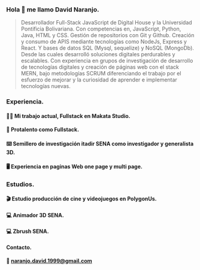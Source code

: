 ### Hola 👋 me llamo David Naranjo.

>Desarrollador Full-Stack JavaScript de Digital House y la Universidad Pontificia Bolivariana. Con 
competencias en, JavaScript, Python, Java, HTML y CSS. Gestión de repositorios con Git y Github. 
Creación y consumo de APIS mediante tecnologías como NodeJs, Express y React. Y bases de datos SQL 
(Mysql, sequelize) y NoSQL (MongoDb). Desde las cuales desarrolló soluciones digitales perdurables y 
escalables. Con experiencia en grupos de investigación de desarrollo de tecnologías digitales y creación 
de páginas web con el stack MERN, bajo metodologías SCRUM diferenciando el trabajo por el esfuerzo de mejorar 
y la curiosidad de aprender e implementar tecnologías nuevas.

### Experiencia.

  #### 👨‍💻 Mi trabajo actual, Fullstack en Makata Studio.
  #### 💼 Protalento como Fullstack.
  #### ⌨️ Semillero de investigación itadir SENA como investigador y generalista 3D.
  #### 🖥️ Experiencia en paginas Web one page y multi page.

### Estudios.

  #### 🎬 Estudio producción de cine y videojuegos en PolygonUs.
  #### 💻 Animador 3D SENA.
  #### 💻 Zbrush SENA.
  
#### Contacto.

  #### 📧 naranjo.david.1999@gmail.com


<!--
**NamuraCode/NamuraCode** is a ✨ _special_ ✨ repository because its `README.md` (this file) appears on your GitHub profile.

Here are some ideas to get you started:

- 🔭 I’m currently working on ...
- 🌱 I’m currently learning ...
- 👯 I’m looking to collaborate on ...
- 🤔 I’m looking for help with ...
- 💬 Ask me about ...
- 📫 How to reach me: ...
- 😄 Pronouns: ...
- ⚡ Fun fact: ...
-->
